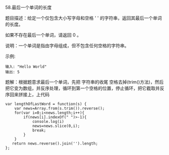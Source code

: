 58.最后一个单词的长度

题目描述：给定一个仅包含大小写字母和空格 ' ' 的字符串，返回其最后一个单词的长度。

如果不存在最后一个单词，请返回 0 。

说明：一个单词是指由字母组成，但不包含任何空格的字符串。

示例:

```
输入: "Hello World"
输出: 5
```

题解：根据题意求最后一个单词，先把 字符串的收尾 空格去掉(trim()方法)，然后把它变为数组，并反序处理，循环到第一个空格的位置，停止循环，把它截取并反序回来拼接上，上代码

```
var lengthOfLastWord = function(s) {
    var news=Array.from(s.trim()).reverse();
    for(var i=0;i<news.length;i++){
        if(news[i].indexOf(" ")>-1){
        	console.log(i)
            news=news.slice(0,i);
            break;
        }
    }
   return news.reverse().join('').length;
};
```

